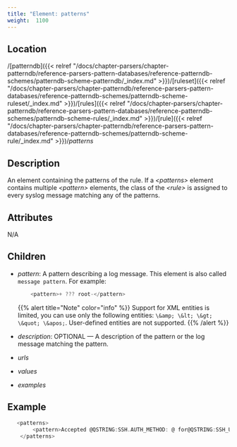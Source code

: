 ```yaml
---
title: "Element: patterns"
weight:  1100
---
```

<!-- DISCLAIMER: This file is based on the syslog-ng Open Source Edition documentation https://github.com/balabit/syslog-ng-ose-guides/commit/2f4a52ee61d1ea9ad27cb4f3168b95408fddfdf2 and is used under the terms of The syslog-ng Open Source Edition Documentation License. The file has been modified by Axoflow. -->


## Location

/[patterndb]({{< relref "/docs/chapter-parsers/chapter-patterndb/reference-parsers-pattern-databases/reference-patterndb-schemes/patterndb-scheme-patterndb/_index.md" >}})/[ruleset]({{< relref "/docs/chapter-parsers/chapter-patterndb/reference-parsers-pattern-databases/reference-patterndb-schemes/patterndb-scheme-ruleset/_index.md" >}})/[rules]({{< relref "/docs/chapter-parsers/chapter-patterndb/reference-parsers-pattern-databases/reference-patterndb-schemes/patterndb-scheme-rules/_index.md" >}})/[rule]({{< relref "/docs/chapter-parsers/chapter-patterndb/reference-parsers-pattern-databases/reference-patterndb-schemes/patterndb-scheme-rule/_index.md" >}})/*patterns*



## Description

An element containing the patterns of the rule. If a *\<patterns\>* element contains multiple *\<pattern\>* elements, the class of the *\<rule\>* is assigned to every syslog message matching any of the patterns.



## Attributes

N/A



## Children

  - *pattern*: A pattern describing a log message. This element is also called `message pattern`. For example:
    
    ```c
        <pattern>+ ??? root-</pattern>
    
    ```
    
    {{% alert title="Note" color="info" %}}
Support for XML entities is limited, you can use only the following entities: `\&amp; \&lt; \&gt; \&quot; \&apos;`. User-defined entities are not supported.
    {{% /alert %}}

  - *description*: OPTIONAL — A description of the pattern or the log message matching the pattern.

  - *urls*

  - *values*

  - *examples*


## Example

```c
   <patterns>
        <pattern>Accepted @QSTRING:SSH.AUTH_METHOD: @ for@QSTRING:SSH_USERNAME: @from\ @QSTRING:SSH_CLIENT_ADDRESS: @port @NUMBER:SSH_PORT_NUMBER:@ ssh2</pattern>
    </patterns>

```


